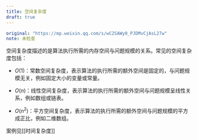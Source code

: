 ```yaml
---
title: 空间复杂度
draft: true
---
```

```yaml
original: "https://mp.weixin.qq.com/s/wC2SAWy0_PJDMvCjAsL27w"
note: 未检查
```
空间复杂度描述的是算法执行所需的内存空间与问题规模的关系。常见的空间复杂度包括：

- $O(1)$：常数空间复杂度，表示算法的执行所需的额外空间是固定的，与问题规模无关，例如固定大小的变量或常量。
    
- $O(n)$：线性空间复杂度，表示算法的执行所需的额外空间与问题规模呈线性关系，例如数组或链表。
    
- $O(n^2)$：平方空间复杂度，表示算法的执行所需的额外空间与问题规模的平方成正比，例如二维数组。

案例见[[时间复杂度]]